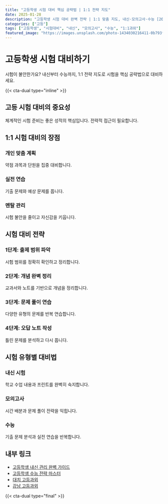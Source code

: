 ```yaml
---
title: "고등학생 시험 대비 핵심 공략법 | 1:1 전략 지도"
date: 2025-01-28
description: "고등학생 시험 대비 완벽 전략 | 1:1 맞춤 지도, 내신·모의고사·수능 [2025년]"
categories: ["고등"]
tags: ["고등학생", "시험대비", "내신", "모의고사", "수능", "1:1과외"]
featured_image: "https://images.unsplash.com/photo-1434030216411-0b793f4b4173?w=1200&h=630&fit=crop"
---
```


# 고등학생 시험 대비하기

시험이 불안한가요? 내신부터 수능까지, 1:1 전략 지도로 시험을 핵심 공략법으로 대비하세요.

{{< cta-dual type="inline" >}}

## 고등 시험 대비의 중요성

체계적인 시험 준비는 좋은 성적의 핵심입니다. 전략적 접근이 필요합니다.

## 1:1 시험 대비의 장점

### 개인 맞춤 계획
약점 과목과 단원을 집중 대비합니다.

### 실전 연습
기출 문제와 예상 문제를 풉니다.

### 멘탈 관리
시험 불안을 줄이고 자신감을 키웁니다.

## 시험 대비 전략

### 1단계: 출제 범위 파악
시험 범위를 정확히 확인하고 정리합니다.

### 2단계: 개념 완벽 정리
교과서와 노트를 기반으로 개념을 정리합니다.

### 3단계: 문제 풀이 연습
다양한 유형의 문제를 반복 연습합니다.

### 4단계: 오답 노트 작성
틀린 문제를 분석하고 다시 풉니다.

## 시험 유형별 대비법

### 내신 시험
학교 수업 내용과 프린트를 완벽히 숙지합니다.

### 모의고사
시간 배분과 문제 풀이 전략을 익힙니다.

### 수능
기출 문제 분석과 실전 연습을 반복합니다.

## 내부 링크
- [고등학생 내신 관리 완벽 가이드](../../high/high-grade-management/)
- [고등학생 수능 전략 마스터](../../high/high-suneung-strategy/)
- [대치 고등과외](../../local/daechi-high/)
- [강남 고등과외](../../local/gangnam-high/)

{{< cta-dual type="final" >}}
